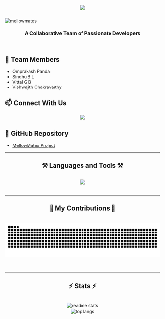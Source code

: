 <h1 align="center">
    <img src="https://readme-typing-svg.herokuapp.com/?font=Righteous&size=35&center=true&vCenter=true&width=500&height=70&duration=4000&lines=Hi+There!+👋;+We're+Mellow+Mates!;" />
</h1>


<p align="left"> <img src="https://komarev.com/ghpvc/?username=mellowmates&label=Profile%20views&color=0e75b6&style=flat" alt="mellowmates" /> </p>

<h3 align="center">A Collaborative Team of Passionate Developers</h3>

<br/>

## 👥 Team Members
- Omprakash Panda
- Sindhu B L
- Vittal G B
- Vishwajith Chakravarthy

## 📫 Connect With Us
<div align="center">
  <a href="mailto:mellowmates25@gmail.com">
    <img src="https://img.shields.io/badge/Gmail-333333?style=for-the-badge&logo=gmail&logoColor=red" />
  </a>
</div>

## 🔗 GitHub Repository
- [MellowMates Project](https://github.com/mellowmates/mellowmates)

 <hr/>
 
<h2 align="center">⚒️ Languages and Tools ⚒️</h2>
<br/>
<div align="center">
    <img src="https://skillicons.dev/icons?i=c,python,java,html,css,js,mysql,git,vscode" />
</div>

<br/>
<hr/>

<div align="center">
  <h2>🐍 My Contributions 🐍</h2>
  <br>
  <img alt="snake eating my contributions" src="https://raw.githubusercontent.com/mellowmates/mellowmates/output/github-contribution-grid-snake.svg" />
  <br/><br/><br/>
</div>

<hr/>

<h2 align="center">⚡ Stats ⚡</h2>
<br>
<div align=center>
  <img width=390 src="https://github-readme-stats.vercel.app/api?username=mellowmates&count_private=true&show_icons=true&theme=react&rank_icon=github&border_radius=10" alt="readme stats" />
  <br/>
  <img width=325 align="center" src="https://github-readme-stats.vercel.app/api/top-langs/?username=mellowmates&langs_count=8&layout=compact&theme=react&border_radius=10&size_weight=0.5&count_weight=0.5" alt="top langs" />
</div>
